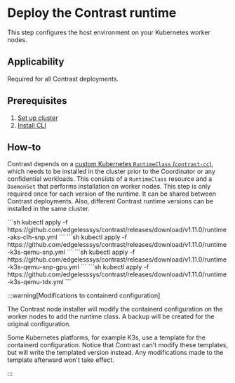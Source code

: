 # Deploy the Contrast runtime

This step configures the host environment on your Kubernetes worker nodes.

## Applicability

Required for all Contrast deployments.

## Prerequisites

1. [Set up cluster](../cluster-setup/aks.md)
2. [Install CLI](../install-cli.md)

## How-to

Contrast depends on a [custom Kubernetes `RuntimeClass` (`contrast-cc`)](../../architecture/components/runtime.md), which needs to be installed in the cluster prior to the Coordinator or any confidential workloads.
This consists of a `RuntimeClass` resource and a `DaemonSet` that performs installation on worker nodes.
This step is only required once for each version of the runtime.
It can be shared between Contrast deployments.
Also, different Contrast runtime versions can be installed in the same cluster.

<Tabs queryString="platform">
<TabItem value="aks-clh-snp" label="AKS" default>
```sh
kubectl apply -f https://github.com/edgelesssys/contrast/releases/download/v1.11.0/runtime-aks-clh-snp.yml
```
</TabItem>
<TabItem value="k3s-qemu-snp" label="Bare metal (SEV-SNP)">
```sh
kubectl apply -f https://github.com/edgelesssys/contrast/releases/download/v1.11.0/runtime-k3s-qemu-snp.yml
```
</TabItem>
<TabItem value="k3s-qemu-snp-gpu" label="Bare metal (SEV-SNP, with GPU support)">
```sh
kubectl apply -f https://github.com/edgelesssys/contrast/releases/download/v1.11.0/runtime-k3s-qemu-snp-gpu.yml
```
</TabItem>
<TabItem value="k3s-qemu-tdx" label="Bare metal (TDX)">
```sh
kubectl apply -f https://github.com/edgelesssys/contrast/releases/download/v1.11.0/runtime-k3s-qemu-tdx.yml
```
</TabItem>
</Tabs>

:::warning[Modifications to containerd configuration]

The Contrast node installer will modify the containerd configuration on the worker nodes to add the runtime class.
A backup will be created for the original configuration.

Some Kubernetes platforms, for example K3s, use a template for the containerd configuration.
Notice that Contrast can't modify these templates, but will write the templated version instead.
Any modifications made to the template afterward won't take effect.

:::
